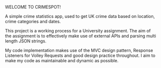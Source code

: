 WELCOME TO CRIMESPOT!

A simple crime statistics app, used to get UK crime data based on location, crime categories and dates.

This project is a working process for a University assignment. The aim of the assignment is to effectively make use of external APIs and parsing multi length JSON strings.

My code implementation makes use of the MVC design pattern, Response Listeners for Volley Requests and good design practice throughout. I aim to make my code as maintainable and dynamic as possible.
